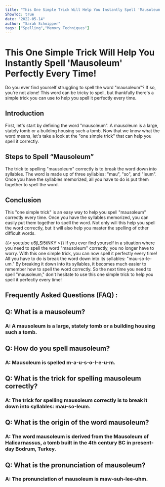 ```yaml
---
title: "This One Simple Trick Will Help You Instantly Spell 'Mausoleum' Perfectly Every Time!"
ShowToc: true 
date: "2022-05-14"
author: "Sarah Schnipper" 
tags: ["Spelling","Memory Techniques"]
---
```

# This One Simple Trick Will Help You Instantly Spell 'Mausoleum' Perfectly Every Time!

Do you ever find yourself struggling to spell the word "mausoleum"? If so, you're not alone! This word can be tricky to spell, but thankfully there's a simple trick you can use to help you spell it perfectly every time. 

## Introduction

First, let's start by defining the word "mausoleum". A mausoleum is a large, stately tomb or a building housing such a tomb. Now that we know what the word means, let's take a look at the "one simple trick" that can help you spell it correctly. 

## Steps to Spell “Mausoleum”

The trick to spelling "mausoleum" correctly is to break the word down into syllables. The word is made up of three syllables: "mau", "so", and "leum". Once you have the syllables memorized, all you have to do is put them together to spell the word. 

## Conclusion

This "one simple trick" is an easy way to help you spell "mausoleum" correctly every time. Once you have the syllables memorized, you can easily put them together to spell the word. Not only will this help you spell the word correctly, but it will also help you master the spelling of other difficult words.

{{< youtube u6jLSi5tNKY >}} 
If you ever find yourself in a situation where you need to spell the word "mausoleum" correctly, you no longer have to worry. With this one simple trick, you can now spell it perfectly every time! All you have to do is break the word down into its syllables: "mau-so-le-um." By breaking it down into its syllables, it becomes much easier to remember how to spell the word correctly. So the next time you need to spell "mausoleum," don't hesitate to use this one simple trick to help you spell it perfectly every time!

## Frequently Asked Questions (FAQ) :
<h2>Q: What is a mausoleum?</h2>

<h3>A: A mausoleum is a large, stately tomb or a building housing such a tomb.</h3>

<h2>Q: How do you spell mausoleum?</h2>

<h3>A: Mausoleum is spelled m-a-u-s-o-l-e-u-m.</h3>

<h2>Q: What is the trick for spelling mausoleum correctly?</h2>

<h3>A: The trick for spelling mausoleum correctly is to break it down into syllables: mau-so-leum.</h3>

<h2>Q: What is the origin of the word mausoleum?</h2>

<h3>A: The word mausoleum is derived from the Mausoleum of Halicarnassus, a tomb built in the 4th century BC in present-day Bodrum, Turkey.</h3>

<h2>Q: What is the pronunciation of mausoleum?</h2>

<h3>A: The pronunciation of mausoleum is maw-suh-lee-uhm.</h3>





